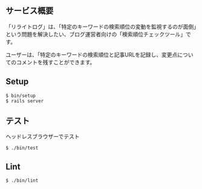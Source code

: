## サービス概要

「リライトログ」は、「特定のキーワードの検索順位の変動を監視するのが面倒」という問題を解決したい、ブログ運営者向けの「検索順位チェックツール」です。

ユーザーは、「特定のキーワードの検索順位と記事URLを記録し、変更点についてのコメントを残すことができます。

## Setup

```
$ bin/setup
$ rails server
```

## テスト
ヘッドレスブラウザーでテスト
```
$ ./bin/test
```

## Lint

```
$ ./bin/lint
```

